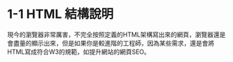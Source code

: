 # 1-1 HTML 結構說明

現今的瀏覽器非常厲害，不完全按照定義的HTML架構寫出來的網頁，瀏覽器還是會盡量的顯示出來，但是如果你是較進階的工程師，因為某些需求，還是會將HTML寫成符合W3的規範，如提升網站的網頁SEO。

